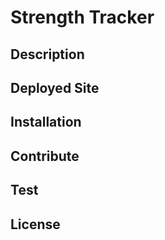 # Strength Tracker

## Description

## Deployed Site

## Installation

## Contribute

## Test

## License
